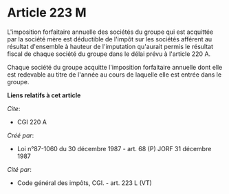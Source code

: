 # Article 223 M

L'imposition forfaitaire annuelle des sociétés du groupe qui est acquittée par la société mère est déductible de l'impôt sur
les sociétés afférent au résultat d'ensemble à hauteur de l'imputation qu'aurait permis le résultat fiscal de chaque société
du groupe dans le délai prévu à l'article 220 A.

Chaque société du groupe acquitte l'imposition forfaitaire annuelle dont elle est redevable au titre de l'année au cours de
laquelle elle est entrée dans le groupe.

**Liens relatifs à cet article**

_Cite_:

  - CGI 220 A

_Créé par_:

  - Loi n°87-1060 du 30 décembre 1987 - art. 68 (P) JORF 31 décembre 1987

_Cité par_:

  - Code général des impôts, CGI. - art. 223 L (VT)

